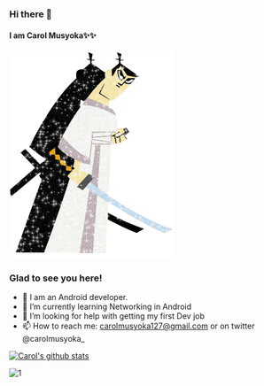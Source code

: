 ### Hi there 👋

#### I am Carol Musyoka✨✨ 

![alt text](https://github.com/carolinemusyoka/carolinemusyoka/blob/master/samjack.gif)


### Glad to see you here!

- 🔭 I am an Android developer.
- 🌱 I’m currently learning Networking in Android
- 🤔 I’m looking for help with getting my first Dev job
- 📫 How to reach me:
carolmusyoka127@gmail.com or on twitter @carolmusyoka_

[![Carol's github stats](https://github-readme-stats.vercel.app/api?username=carolinemusyoka&theme=blue-white)](https://github.com/carolinemusyoka/github-readme-stats)

![1](https://github-readme-stats.vercel.app/api/top-langs/?username=carolinemusyoka&theme=blue-white)
